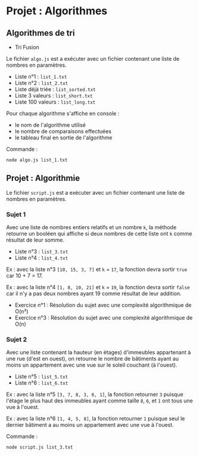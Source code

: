 # Projet : Algorithmes

## Algorithmes de tri

* Tri Fusion
<!-- * Tri 
* Tri -->

Le fichier `algo.js` est a exécuter avec un fichier contenant une liste de nombres en paramètres.

* Liste n°1 : `list_1.txt`
* Liste n°2 : `list_2.txt`
* Liste déjà triée : `list_sorted.txt`
* Liste 3 valeurs : `list_short.txt`
* Liste 100 valeurs : `list_long.txt`

Pour chaque algorithme s'affiche en console :
* le nom de l'algorithme utilisé
* le nombre de comparaisons effectuées
* le tableau final en sortie de l'algorithme

Commande :
```
node algo.js list_1.txt
```

## Projet : Algorithmie

Le fichier `script.js` est a exécuter avec un fichier contenant une liste de nombres en paramètres.

### Sujet 1

Avec une liste de nombres entiers relatifs et un nombre `k`, la méthode retourne un booléen qui affiche si deux nombres de cette liste ont `k` comme résultat de leur somme.

* Liste n°3 : `list_3.txt`
* Liste n°4 : `list_4.txt`

Ex : avec la liste n°3 `[10, 15, 3, 7]` et `k` = `17`, la fonction devra sortir `true` car 10 + 7 = 17.

Ex : avec la liste n°4 `[1, 8, 10, 21]` et `k` = `19`, la fonction devra sortir `false` car il n'y a pas deux nombres ayant 19 comme résultat de leur addition.

* Exercice n°1 : Résolution du sujet avec une complexité algorithmique de O(n²)
* Exercice n°3 : Résolution du sujet avec une complexité algorithmique de O(n)
<!-- * Exercice 5 : Résolution du sujet en ne faisant qu'un seul passage sur la liste -->

### Sujet 2

Avec une liste contenant la hauteur (en étages) d'immeubles appartenant à une rue (d'est en ouest), on retourne le nombre de bâtiments ayant au moins un appartement avec une vue sur le soleil couchant (à l'ouest).

* Liste n°5 : `list_5.txt`
* Liste n°6 : `list_6.txt`

Ex : avec la liste n°5 `[3, 7, 8, 3, 6, 1]`, la fonction retourner `3` puisque l'étage le plus haut des immeubles ayant comme taille `8`, `6`, et `1` ont tous une vue à l'ouest.

Ex : avec la liste n°6 `[1, 4, 5, 8]`, la fonction retourner `1` puisque seul le dernier bâtiment a au moins un appartement avec une vue à l'ouest.

<!-- * Exercice n°2 : Résolution du sujet avec une complexité algorithmique de O(n²) -->
<!-- * Exercice n°4 : Résolution du sujet avec une complexité algorithmique de O(n) -->
<!-- * Exercice 6 : Résolution du sujet en ne faisant qu'un seul passage sur la liste -->

Commande :
```
node script.js list_3.txt
```